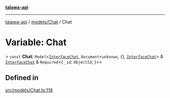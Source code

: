 [**talawa-api**](../../../README.md)

***

[talawa-api](../../../modules.md) / [models/Chat](../README.md) / Chat

# Variable: Chat

\> `const` **Chat**: `Model`\<[`InterfaceChat`](../interfaces/InterfaceChat.md), `Document`\<`unknown`, \{\}, [`InterfaceChat`](../interfaces/InterfaceChat.md)\> & [`InterfaceChat`](../interfaces/InterfaceChat.md) & `Required`\<\{ `_id`: `ObjectId`; \}\>\>

## Defined in

[src/models/Chat.ts:118](https://github.com/PalisadoesFoundation/talawa-api/blob/4b5c74fd36bcfc2e36f3a06b67d517e865c188be/src/models/Chat.ts#L118)
